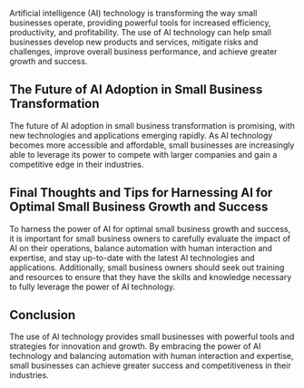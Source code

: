 
Artificial intelligence (AI) technology is transforming the way small businesses operate, providing powerful tools for increased efficiency, productivity, and profitability. The use of AI technology can help small businesses develop new products and services, mitigate risks and challenges, improve overall business performance, and achieve greater growth and success.

The Future of AI Adoption in Small Business Transformation
----------------------------------------------------------

The future of AI adoption in small business transformation is promising, with new technologies and applications emerging rapidly. As AI technology becomes more accessible and affordable, small businesses are increasingly able to leverage its power to compete with larger companies and gain a competitive edge in their industries.

Final Thoughts and Tips for Harnessing AI for Optimal Small Business Growth and Success
---------------------------------------------------------------------------------------

To harness the power of AI for optimal small business growth and success, it is important for small business owners to carefully evaluate the impact of AI on their operations, balance automation with human interaction and expertise, and stay up-to-date with the latest AI technologies and applications. Additionally, small business owners should seek out training and resources to ensure that they have the skills and knowledge necessary to fully leverage the power of AI technology.

Conclusion
----------

The use of AI technology provides small businesses with powerful tools and strategies for innovation and growth. By embracing the power of AI technology and balancing automation with human interaction and expertise, small businesses can achieve greater success and competitiveness in their industries.
